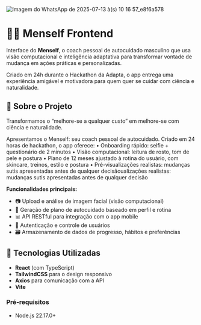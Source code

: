 ![Imagem do WhatsApp de 2025-07-13 à(s) 10 16 57_e8f6a578](https://github.com/user-attachments/assets/6692420c-46d2-4a64-9de1-af984a25640d)

# 💆‍♂️ Menself Frontend

Interface do **Menself**, o coach pessoal de autocuidado masculino que usa visão computacional e inteligência adaptativa para transformar vontade de mudança em ações práticas e personalizadas.

Criado em 24h durante o Hackathon da Adapta, o app entrega uma experiência amigável e motivadora para quem quer se cuidar com ciência e naturalidade.

## 🚀 Sobre o Projeto

Transformamos o “melhore-se a qualquer custo” em melhore-se com ciência e naturalidade.

Apresentamos o Menself: seu coach pessoal de autocuidado. Criado em 24 horas de hackathon, o app oferece:
• Onboarding rápido: selfie + questionário de 2 minutos
• Visão computacional: leitura de rosto, tom de pele e postura
• Plano de 12 meses ajustado à rotina do usuário, com skincare, treinos, estilo e postura
• Pré-visualizações realistas: mudanças sutis apresentadas antes de qualquer decisãoualizações realistas: mudanças sutis apresentadas antes de qualquer decisão

**Funcionalidades principais:**

- 📷 Upload e análise de imagem facial (visão computacional)
- 🧠 Geração de plano de autocuidado baseado em perfil e rotina
- 📊 API RESTful para integração com o app mobile
- 🧪 Autenticação e controle de usuários
- 🗃️ Armazenamento de dados de progresso, hábitos e preferências

## 🧪 Tecnologias Utilizadas

- **React** (com TypeScript)
- **TailwindCSS** para o design responsivo
- **Axios** para comunicação com a API
- **Vite**

### Pré-requisitos

- Node.js 22.17.0+
